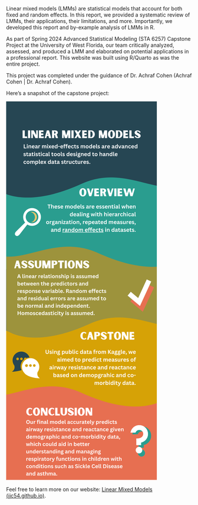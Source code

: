 Linear mixed models (LMMs) are statistical models that account for both fixed and random effects. In this report, we provided a systematic review of LMMs, their applications, their limitations, and more. Importantly, we developed this report and by-example analysis of LMMs in R.

As part of Spring 2024 Advanced Statistical Modeling (STA 6257) Capstone Project at the University of West Florida, our team critically analyzed, assessed, and produced a LMM and elaborated on potential applications in a professional report. This website was built using R/Quarto as was the entire project.

This project was completed under the guidance of Dr. Achraf Cohen (Achraf Cohen | Dr. Achraf Cohen).

Here’s a snapshot of the capstone project:

![LMM](images/LMM2.png)

Feel free to learn more on our website: [Linear Mixed Models (jjc54.github.io)](https://jjc54.github.io/STA6257_Project_Linear_Mixed_Modelers/).
